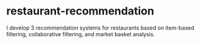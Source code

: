 # restaurant-recommendation
I develop 3 recommendation systems for restaurants based on item-based filtering, collaborative filtering, and market basket analysis.
